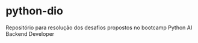 # python-dio
Repositório para resolução dos desafios propostos no bootcamp Python AI Backend Developer
